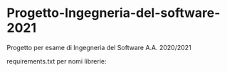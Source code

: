 # Progetto-Ingegneria-del-software-2021
Progetto per esame di Ingegneria del Software A.A. 2020/2021

requirements.txt per nomi librerie:
